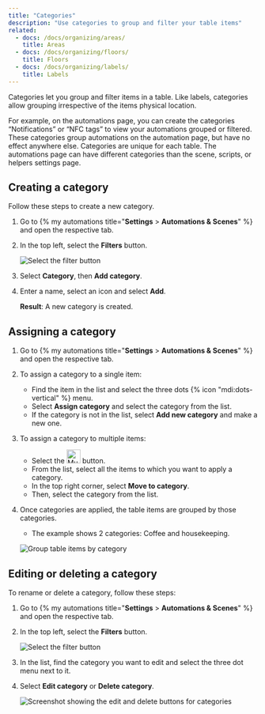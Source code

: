 ```yaml
---
title: "Categories"
description: "Use categories to group and filter your table items"
related:
  - docs: /docs/organizing/areas/
    title: Areas
  - docs: /docs/organizing/floors/
    title: Floors
  - docs: /docs/organizing/labels/
    title: Labels
---
```


Categories let you group and filter items in a table. Like labels, categories allow grouping irrespective of the items physical location.

For example, on the automations page, you can create the categories “Notifications” or “NFC tags” to view your automations grouped or filtered. These categories group automations on the automation page, but have no effect anywhere else. Categories are unique for each table. The automations page can have different categories than the scene, scripts, or helpers settings page.

## Creating a category

Follow these steps to create a new category.

1. Go to {% my automations title="**Settings** > **Automations & Scenes**" %} and open the respective tab.
2. In the top left,  select the **Filters** button.

    ![Select the filter button](/images/organizing/filters_01.png)
3. Select **Category**, then **Add category**.
4. Enter a name, select an icon and select **Add**.

   **Result**: A new category is created.

## Assigning a category

1. Go to {% my automations title="**Settings** > **Automations & Scenes**" %} and open the respective tab.
2. To assign a category to a single item:
   - Find the item in the list and select the three dots {% icon "mdi:dots-vertical" %} menu.
   - Select **Assign category** and select the category from the list.
   - If the category is not in the list, select **Add new category** and make a new one.
3. To assign a category to multiple items:
   - Select the <img height="28px" src="/images/organizing/multiselect_icon.png" alt="Multiselect icon"/> button.
   - From the list, select all the items to which you want to apply a category.
   - In the top right corner, select **Move to category**.
   - Then, select the category from the list.
4. Once categories are applied, the table items are grouped by those categories.
   - The example shows 2 categories: Coffee and housekeeping.

    ![Group table items by category](/images/organizing/category_02.png)

## Editing or deleting a category

To rename or delete a category, follow these steps:

1. Go to {% my automations title="**Settings** > **Automations & Scenes**" %} and open the respective tab.
2. In the top left, select the **Filters** button.

    ![Select the filter button](/images/organizing/filters_01.png)
3. In the list, find the category you want to edit and select the three dot menu next to it.
4. Select **Edit category** or **Delete category**.

    ![Screenshot showing the edit and delete buttons for categories](/images/organizing/edit-delete-category.png)
